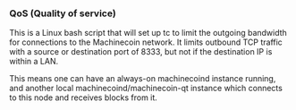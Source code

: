 ﻿### QoS (Quality of service) ###

This is a Linux bash script that will set up tc to limit the outgoing bandwidth for connections to the Machinecoin network. It limits outbound TCP traffic with a source or destination port of 8333, but not if the destination IP is within a LAN.

This means one can have an always-on machinecoind instance running, and another local machinecoind/machinecoin-qt instance which connects to this node and receives blocks from it.
